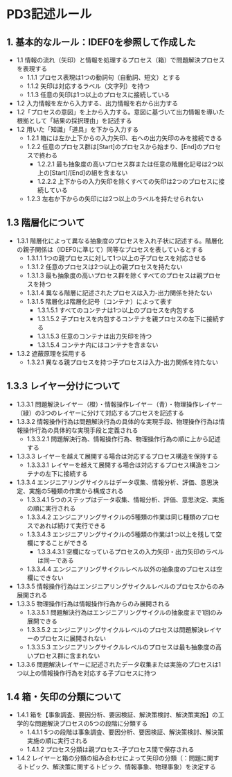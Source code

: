 # PD3記述ルール

## 1. 基本的なルール：IDEF0を参照して作成した
- 1.1 情報の流れ（矢印）と情報を処理するプロセス（箱）で問題解決プロセスを表現する
  - 1.1.1 プロセス表現は1つの動詞句（自動詞、短文）とする
  - 1.1.2 矢印は対応するラベル（文字列）を持つ
  - 1.1.3 任意の矢印は1つ以上のプロセスに接続している
- 1.2 入力情報を左から入力する、出力情報を右から出力する
- 1.2「プロセスの意図」を上から入力する。意図に基づいて出力情報を導いた根拠として「結果の採択理由」を記述する
- 1.2 用いた「知識」「道具」を下から入力する
  - 1.2.1 箱には左か上下からの入力矢印、右への出力矢印のみを接続できる
  - 1.2.2 任意のプロセス群は[Start]のプロセスから始まり、[End]のプロセスで終わる
    - 1.2.2.1 最も抽象度の高いプロセス群または任意の階層化記号は2つ以上の[Start]/[End]の組を含まない
    - 1.2.2.2 上下からの入力矢印を除くすべての矢印は2つのプロセスに接続している
  - 1.2.3 左右か下からの矢印には2つ以上のラベルを持たせられない

## 1.3 階層化について
- 1.3.1 階層化によって異なる抽象度のプロセスを入れ子状に記述する。階層化の親子関係は（IDEF0に準じて）同等なプロセスを表しているとする
  - 1.3.1.1 1つの親プロセスに対して1つ以上の子プロセスを対応させる
  - 1.3.1.2 任意のプロセスは2つ以上の親プロセスを持たない
  - 1.3.1.3 最も抽象度の高いプロセス群を除くすべてのプロセスは親プロセスを持つ
  - 1.3.1.4 異なる階層に記述されたプロセスは入力-出力関係を持たない
  - 1.3.1.5 階層化は階層化記号（コンテナ）によって表す
    - 1.3.1.5.1 すべてのコンテナは1つ以上のプロセスを内包する
    - 1.3.1.5.2 子プロセスを内包するコンテナを親プロセスの左下に接続する
    - 1.3.1.5.3 任意のコンテナは出力矢印を持つ
    - 1.3.1.5.4 コンテナ内にはコンテナを含まない
- 1.3.2 遮蔽原理を採用する
  - 1.3.2.1 異なる親プロセスを持つ子プロセスは入力-出力関係を持たない

## 1.3.3 レイヤー分けについて
- 1.3.3.1 問題解決レイヤー（橙）・情報操作レイヤー（青）・物理操作レイヤー（緑）の3つのレイヤーに分けて対応するプロセスを記述する
- 1.3.3.2 情報操作行為は問題解決行為の具体的な実現手段、物理操作行為は情報操作行為の具体的な実現手段と定義される
  - 1.3.3.2.1 問題解決行為、情報操作行為、物理操作行為の順に上から記述する
- 1.3.3.3 レイヤーを越えて展開する場合は対応するプロセス構造を保持する
  - 1.3.3.3.1 レイヤーを越えて展開する場合は対応するプロセス構造をコンテナの左下に接続する
- 1.3.3.4 エンジニアリングサイクルはデータ収集、情報分析、評価、意思決定、実施の5種類の作業から構成される
  - 1.3.3.4.1 5つのステップはデータ収集、情報分析、評価、意思決定、実施の順に実行される
  - 1.3.3.4.2 エンジニアリングサイクルの5種類の作業は同じ種類のプロセスであれば続けて実行できる
  - 1.3.3.4.3 エンジニアリングサイクルの5種類の作業は1つ以上を残して空欄にすることができる
    - 1.3.3.4.3.1 空欄になっているプロセスの入力矢印・出力矢印のラベルは同一である
  - 1.3.3.4.4 エンジニアリングサイクルレベル以外の抽象度のプロセスは空欄にできない
- 1.3.3.5 情報操作行為はエンジニアリングサイクルレベルのプロセスからのみ展開される
- 1.3.3.5 物理操作行為は情報操作行為からのみ展開される
  - 1.3.3.5.1 問題解決行為はエンジニアリングサイクルの抽象度まで1回のみ展開できる
  - 1.3.3.5.2 エンジニアリングサイクルレベルのプロセスは問題解決レイヤーのプロセスに展開されない
  - 1.3.3.5.3 エンジニアリングサイクルレベルのプロセスは最も抽象度の高いプロセス群に含まれない
- 1.3.3.6 問題解決レイヤーに記述されたデータ収集または実施のプロセスは1つ以上の情報操作行為を対応する子プロセスに持つ

## 1.4 箱・矢印の分類について
- 1.4.1 箱を【事象調査、要因分析、要因検証、解決策検討、解決策実施】の工学的な問題解決プロセスの5つの段階に分類する
  - 1.4.1.1 5つの段階は事象調査、要因分析、要因検証、解決策検討、解決策実施の順に実行される
  - 1.4.1.2 プロセス分類は親プロセス-子プロセス間で保存される
- 1.4.2 レイヤーと箱の分類の組み合わせによって矢印の分類（：問題に関するトピック、解決策に関するトピック、情報事象、物理事象）を決定する
